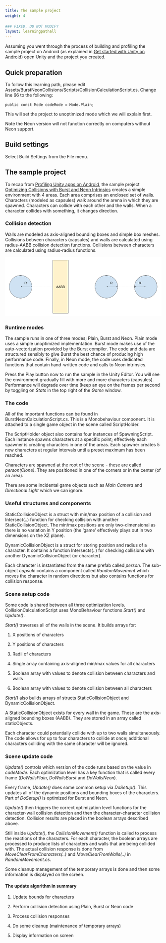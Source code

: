 ```yaml
---
title: The sample project
weight: 4

### FIXED, DO NOT MODIFY
layout: learningpathall
---
```

Assuming you went through the process of building and profiling the sample project on Android (as explained in [Get started with Unity on Android](/learning-paths/smartphones-and-mobile/get-started-with-unity-on-android)) open Unity and the project you created.

## Quick preparation
To follow this learning path, please edit Assets/BurstNeonCollisions/Scripts/CollisionCalculationScript.cs. Change line 66 to the following:

```
public const Mode codeMode = Mode.Plain;
```

This will set the project to unoptimized mode which we will explain first.

Note the Neon version will not function correctly on computers without Neon support.

## Build settings
Select Build Settings from the File menu. 

## The sample project
To recap from [Profiling Unity apps on Android](/learning-paths/smartphones-and-mobile/profiling-unity-apps-on-android), the sample project [Optimizing Collisions with Burst and Neon Intrinsics](https://assetstore.unity.com/packages/essentials/tutorial-projects/optimizing-collisions-with-burst-and-neon-intrinsics-196303) creates a simple environment with 4 areas. Each area comprises an enclosed set of walls. Characters (modeled as capsules) walk around the arena in which they are spawned. Characters can collide with each other and the walls. When a character collides with something, it changes direction.

### Collision detection
Walls are modeled as axis-aligned bounding boxes and simple box meshes. Collisions between characters (capsules) and walls are calculated using radius-AABB collision detection functions. Collisions between characters are calculated using radius-radius functions.

![Collision deteection#center](images/collision-detection.png)

### Runtime modes
The sample runs in one of three modes; Plain, Burst and Neon. Plain mode uses a simple unoptimized implementation. Burst mode makes use of the auto-vectorization provided by the Burst compiler. The code and data are structured sensibly to give Burst the best chance of producing high performance code. Finally, in Neon mode, the code uses dedicated functions that contain hand-written code and calls to Neon intrinsics.

Press the Play button now to run the sample in the Unity Editor. You will see the environment gradually fill with more and more characters (capsules). Performance will degrade over time (keep an eye on the frames per second by toggling on _Stats_ in the top right of the _Game_ window.

### The code
All of the important functions can be found in BurstNeonCalculationScript.cs. This is a Monobehaviour component. It is attached to a single game object in the scene called ScriptHolder.

The ScriptHolder object also contains four instances of SpawningScript. Each instance spawns characters at a specific point; effectively each spawner is creating characters in one of the areas. Each spawner creates 5 new characters at regular intervals until a preset maximum has been reached.

Characters are spawned at the root of the scene - these are called _person(Clone)_. They are positioned in one of the corners or in the center (of an area).

There are some incidental game objects such as _Main Camera_ and _Directional Light_ which we can ignore.

### Useful structures and components
StaticCollisionObject is a struct with min/max position of a collision and Intersect(..) function for checking collision with another StaticCollisionObject. The min/max positions are only two-dimensional as there is no variation in Y position (the ‘game’ effectively plays out in two dimensions on the XZ plane).

DynamicCollisionObject is a struct for storing position and radius of a character. It contains a function Intersects(..) for checking collisions with another DynamicCollisionObject (or character).

Each character is instantiated from the same prefab called _person_. The sub-object _capsule_ contains a component called _RandomMovement_ which moves the character in random directions but also contains functions for collision response.

### Scene setup code

Some code is shared between all three optimization levels. CollisionCalculationScript uses MonoBehaviour functions _Start()_ and _Update()_.

_Start()_ traverses all of the walls in the scene. It builds arrays for:

1. X positions of characters

1. Y positions of characters

1. Radii of characters

1. Single array containing axis-aligned min/max values for all characters

1. Boolean array with values to denote collision between characters and walls

1. Boolean array with values to denote collision between all characters

_Start()_ also builds arrays of structs StaticCollisionObject and DynamicCollisionObject.

A StaticCollisionObject exists for every wall in the game. These are the axis-aligned bounding boxes (AABB). They are stored in an array called staticObjects.

Each character could potentially collide with up to two walls simultaneously. The code allows for up to four characters to collide at once; additional characters colliding with the same character will be ignored.

### Scene update code

_Update()_ controls which version of the code runs based on the value in _codeMode_. Each optimization level has a key function that is called every frame (_DoWallsPlain_, _DoWallsBurst_ and _DoWallsNeon_).

Every frame, _Update()_ does some common setup via _DoSetup()_. This updates all of the dynamic positions and bounding boxes of the characters. Part of _DoSetup()_ is optimized for Burst and Neon.

_Update()_ then triggers the correct optimization level functions for the character-wall collision detection and then the character-character collision detection. Collision results are placed in the boolean arrays described above.

Still inside _Update()_, the _CollisionMovement()_ function is called to process the reactions of the characters. For each character, the boolean arrays are processed to produce lists of characters and walls that are being collided with. The actual collision response is done from _MoveClearFromCharacters(..)_ and _MoveClearFromWalls(..)_ in _RandomMovement.cs_.

Some cleanup management of the temporary arrays is done and then some information is displayed on the screen.

#### The update algorithm in summary

1. Update bounds for characters

1. Perform collision detection using Plain, Burst or Neon code

1. Process collision responses

1. Do some cleanup (maintenance of temporary arrays)

1. Display information on screen
